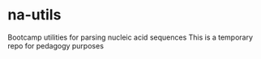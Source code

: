 # na-utils
Bootcamp utilities for parsing nucleic acid sequences
This is a temporary repo for pedagogy purposes
